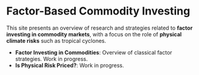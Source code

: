 # Factor-Based Commodity Investing

This site presents an overview of research and strategies related to **factor investing in commodity markets**, with a focus on the role of **physical climate risks** such as tropical cyclones.

- **Factor Investing in Commodities**: Overview of classical factor strategies. Work in progress.
- **Is Physical Risk Priced?**: Work in progress.
